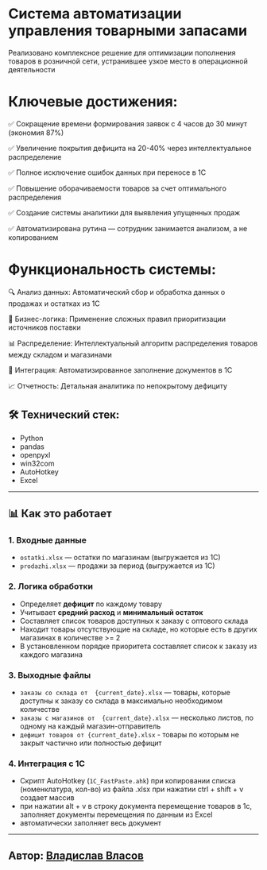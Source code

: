 # Cистема автоматизации управления товарными запасами

Реализовано комплексное решение для оптимизации пополнения товаров в розничной сети, устранившее узкое место в операционной деятельности

# Ключевые достижения:

✅ Сокращение времени формирования заявок с 4 часов до 30 минут (экономия 87%)

✅ Увеличение покрытия дефицита на 20-40% через интеллектуальное распределение

✅ Полное исключение ошибок данных при переносе в 1С

✅ Повышение оборачиваемости товаров за счет оптимального распределения

✅ Создание системы аналитики для выявления упущенных продаж

✅ Автоматизирована рутина — сотрудник занимается анализом, а не копированием

# Функциональность системы:

🔍 Анализ данных: Автоматический сбор и обработка данных о продажах и остатках из 1С

🧠 Бизнес-логика: Применение сложных правил приоритизации источников поставки

📊 Распределение: Интеллектуальный алгоритм распределения товаров между складом и магазинами

🔄 Интеграция: Автоматизированное заполнение документов в 1С

📈 Отчетность: Детальная аналитика по непокрытому дефициту


## 🛠 Технический стек: 
- Python 
- pandas 
- openpyxl 
- win32com 
- AutoHotkey 
- Excel

---

## 📊 Как это работает

### 1. Входные данные
- `ostatki.xlsx` — остатки по магазинам (выгружается из 1С)
- `prodazhi.xlsx` — продажи за период (выгружается из 1С)

### 2. Логика обработки
- Определяет **дефицит** по каждому товару
- Учитывает **средний расход** и **минимальный остаток**
- Составляет список товаров доступных к заказу с оптового склада
- Находит товары отсутствующие на складе, но которые есть в других магазинах в количестве >= 2
- В установленном порядке приоритета составляет список к заказу из каждого магазина

### 3. Выходные файлы
- `заказы со склада от  {current_date}.xlsx` — товары, которые доступны к заказу со склада в максимально необходимом количестве
- `заказы с магазинов от  {current_date}.xlsx` — несколько листов, по одному на каждый магазин-отправитель
- `дефицит товаров от {current_date}.xlsx` - товары по которым не закрыт частично или полностью дефицит 
### 4. Интеграция с 1С
- Скрипт AutoHotkey (`1C_FastPaste.ahk`) при копировании списка (номенклатура, кол-во) из файла .xlsx при нажатии ctrl + shift + v создает массив
- при нажатии alt + v в строку документа перемещение товаров в 1с, заполняет документы перемещения по данным из Excel
- автоматически заполняет весь документ

---

## Автор: [Владислав Власов](https://t.me/wyths666) 
